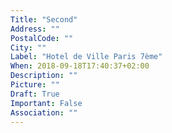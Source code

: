 ```yaml
---
Title: "Second"
Address: ""
PostalCode: ""
City: ""
Label: "Hotel de Ville Paris 7ème"
When: 2018-09-18T17:40:37+02:00
Description: ""
Picture: ""
Draft: True
Important: False
Association: ""
---
```

